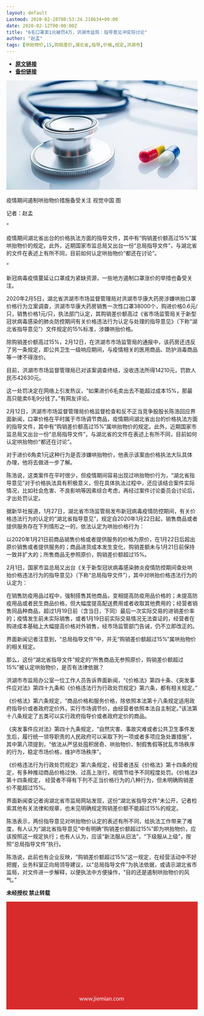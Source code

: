 ```yaml
---
layout: default
Lastmod: 2020-02-28T08:53:24.218634+00:00
date: 2020-02-12T00:00:00Z
title: "6毛口罩卖1元被罚4万，洪湖市监局：指导意见冲突将讨论"
author: "赵孟"
tags: [哄抬物价,15,购销差价,湖北省,指导,价格,规定,洪湖市]
---
```


* [**原文链接**](http://mp.weixin.qq.com/s?__biz=MjM5NTE0ODc2Nw==&mid=2650463117&idx=2&sn=40a2505395d8dcf1bd0f37bd81a28616&chksm=bef29d3d8985142bacbf435affce95bdc95f15794edecd2b1cf80d073708e18f983c8e8ea431#rd)
* [**备份链接**](http://archive.today/uDpfG)


![](/images/post/f7b7da6d6818976b1e9e8195e78b34d6.jpg)

疫情期间遏制哄抬物价措施备受关注 视觉中国 图

记者：赵孟

“

  

疫情期间湖北省出台的价格执法方面的指导文件，其中有“购销差价额高过15%”属哄抬物价的规定。此外，近期国家市监总局又出台一份“总局指导文件”，与湖北省的文件在表述上有所不同，目前如何认定哄抬物价“都还在讨论”。

  

”

新冠病毒疫情蔓延让口罩成为紧缺资源，一些地方遏制口罩涨价的举措也备受关注。  

2020年2月5日，湖北省洪湖市市场监督管理局对洪湖市华康大药房涉嫌哄抬口罩价格行为立案调查，洪湖市华康大药房销售一次性口罩38000个，购进价格0.6元/只，销售价格1元/只，执法部门认定，其购销差价额高过《省市场监管局关于新型冠状病毒感染的肺炎防控期间有关价格违法行为认定与处理的指导意见》（下称“湖北省指导意见”）文件规定的15%标准，涉嫌哄抬价格。

除购销差价额高过15%，2月12日，在洪湖市市场监管局的通报中，该药房还违反了另一条规定，即公共卫生一级响应期间，与疫情相关的医用商品、防护消毒商品等一律不得涨价。

目前，洪湖市市场监督管理局已对该案调查终结，没收违法所得14210元，罚款人民币42630元。

这一处罚决定在网络上引发热议，“如果进价6毛卖出去不能超过成本15%，那最高只能卖6毛9分钱了。”有网友评论。

2月12日，洪湖市市场监督管理局价格监督检查和反不正当竞争股股长陈浩回应界面新闻，口罩价格在平时属于市场调节商品，疫情期间湖北省出台的价格执法方面的指导文件，其中有“购销差价额高过15%”属哄抬物价的规定。此外，近期国家市监总局又出台一份“总局指导文件”，与湖北省的文件在表述上有所不同，目前如何认定哄抬物价“都还在讨论”。

对于进价6角卖1元这种行为是否涉嫌哄抬物价，他表示该案由价格执法大队具体办理，他将去做进一步了解。

陈浩说，这类案件在平时很少，但疫情期间容易出现过哄抬物价行为，“湖北省指导意见”对于价格执法具有积极意义，但在具体执法过程中，还应该结合案件实际情况，比如社会危害、不良影响等因素综合考虑，再经过案件讨论委员会讨论后，才出处罚认定。

据新华社报道，1月27日，湖北省市场监管局发布新冠病毒疫情防控期间，有关价格违法行为的认定的“湖北省指导意见”，规定自2020年1月22日起，销售商品或者提供服务存在下列情形之一的，依法认定为哄抬价格行为：

以2020年1月21日前商品销售价格或者提供服务的价格为原价，在1月22日后超出原价销售或者提供服务的；商品进货成本发生变化，购销差额未与1月21日前保持一致并扩大的；所售商品无参照原价，购销差价额超过15%。

2月1日，国家市监总局又出台《关于新型冠状病毒感染肺炎疫情防控期间查处哄抬价格违法行为的指导意见》（下称“总局指导文件”），其中对哄抬价格违法行为的认定为：

在销售防疫用品过程中，强制搭售其他商品，变相提高防疫用品价格的；未提高防疫用品或者民生商品价格，但大幅度提高配送费用或者收取其他费用的；经营者销售同品种商品，超过1月19日前（含当日，下同）最后一次实际交易的进销差价率的；疫情发生前未实际销售，或者1月19日前实际交易情况无法查证的，经营者在购进成本基础上大幅提高价格对外销售，经市场监管部门告诫，仍不立即改正的。

界面新闻记者注意到，“总局指导文件”中，并无“购销差价额超过15%”属哄抬物价的相关规定。

那么，这份“湖北省指导文件”规定的“所售商品无参照原价，购销差价额超过15%”被认定哄抬物价，是否有法律依据？

洪湖市市监局办公室一位工作人员告诉界面新闻，“《价格法》第四十条、《突发事件应对法》第四十九条和《价格违法行为行政处罚规定》第六条，都有相关规定。”

《价格法》第六条规定，“商品价格和服务价格，除依照本法第十八条规定适用政府指导价或者政府定价外，实行市场调节价，由经营者依照本法自主制定。”该法第十八条规定了五类可以实行政府指导价或者政府定价的商品。

《突发事件应对法》第四十九条规定，“自然灾害、事故灾难或者公共卫生事件发生后，履行统一领导职责的人民政府可以采取下列一项或者多项应急处置措施”，其中第八项提到，“依法从严惩处囤积居奇、哄抬物价、制假售假等扰乱市场秩序的行为，稳定市场价格，维护市场秩序”。

《价格违法行为行政处罚规定》第六条规定，经营者违反《价格法》第十四条的规定，有多种推动商品价格过快、过高上涨行，视情节给予不同程度处罚。《价格法》第十四条规定， 经营者不得有下列不正当价格行为的八种行为，但未明确购销差价不能超过15%。

界面新闻查记者询湖北省市监局网站发现，这份“湖北省指导文件”未公开，记者检索其他有关法律和规章，也未见明确规定购销差价额不能超过15%的规定。

陈浩表示，两份指导意见对哄抬物价认定的表述有所不同，给执法工作带来了难度，有人认为“湖北省指导意见”中有明确“购销差价额超过15%”即为哄抬物价，应该按照这一规定执行；也有人认为，应该“新法服从旧法”，“下级服从上级”，按照“总局指导文件”执行。

陈浩说，此前也有企业反映，“购销差价额超过15%”这一规定，在经营活动中不好把握，业务科室正向局领导建议，以“总局指导文件”为执法依据，或请示湖北省市监局，对文件进一步解释，以便执法中方便操作，“目的还是遏制哄抬物价的风气。”

  

**未经授权 禁止转载**

  

  

![](/images/post/3ef9527fd7edfb43b0c70486c7a956af.jpg)

